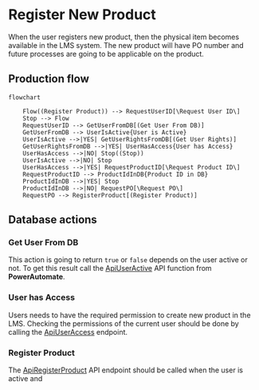 # Register New Product

When the user registers new product, then the physical item becomes available in
the LMS system. The new product will have PO number and future processes are
going to be applicable on the product.

## Production flow

``` mermaid
flowchart

    Flow((Register Product)) --> RequestUserID[\Request User ID\]
    Stop --> Flow
    RequestUserID --> GetUserFromDB[(Get User From DB)]
    GetUserFromDB --> UserIsActive{User is Active}
    UserIsActive -->|YES| GetUserRightsFromDB[(Get User Rights)]
    GetUserRightsFromDB -->|YES| UserHasAccess{User has Access}
    UserHasAccess -->|NO| Stop((Stop))
    UserIsActive -->|NO| Stop
    UserHasAccess -->|YES| RequestProductID[\Request Product ID\]
    RequestProductID --> ProductIdInDB{Product ID in DB}
    ProductIdInDB -->|YES| Stop
    ProductIdInDB -->|NO| RequestPO[\Request PO\]
    RequestPO --> RegisterProduct[(Register Product)]
```

## Database actions

### Get User From DB

This action is going to return `true` or `false` depends on the user active
or not. To get this result call the [ApiUserActive](UsersApiEndpoints.md#active)
API function from **PowerAutomate**.

### User has Access

Users needs to have the required permission to create new product in the LMS.
Checking the permissions of the current user should be done by calling the
[ApiUserAccess](UsersApiEndpoints.md#has-permission) endpoint.

### Register Product

The [ApiRegisterProduct](ProductsApiEndpoints.md#register-product) API
endpoint should be called when the user is active and 